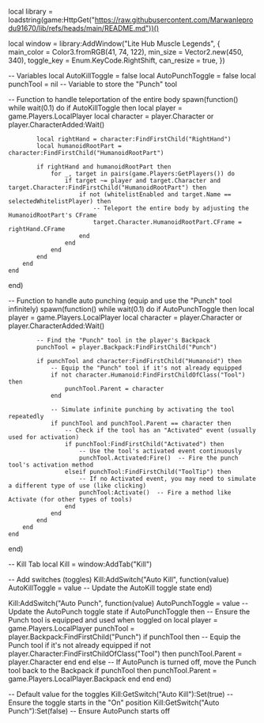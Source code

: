 local library = loadstring(game:HttpGet("https://raw.githubusercontent.com/Marwanleprodu91670/lib/refs/heads/main/README.md"))()

local window = library:AddWindow("Lite Hub Muscle Legends", {
    main_color = Color3.fromRGB(41, 74, 122),
    min_size = Vector2.new(450, 340),
    toggle_key = Enum.KeyCode.RightShift,
    can_resize = true,
})

-- Variables
local AutoKillToggle = false
local AutoPunchToggle = false
local punchTool = nil  -- Variable to store the "Punch" tool

-- Function to handle teleportation of the entire body
spawn(function()
    while wait(0.1) do
        if AutoKillToggle then
            local player = game.Players.LocalPlayer
            local character = player.Character or player.CharacterAdded:Wait()

            local rightHand = character:FindFirstChild("RightHand")
            local humanoidRootPart = character:FindFirstChild("HumanoidRootPart")

            if rightHand and humanoidRootPart then
                for _, target in pairs(game.Players:GetPlayers()) do
                    if target ~= player and target.Character and target.Character:FindFirstChild("HumanoidRootPart") then
                        if not (whitelistEnabled and target.Name == selectedWhitelistPlayer) then
                            -- Teleport the entire body by adjusting the HumanoidRootPart's CFrame
                            target.Character.HumanoidRootPart.CFrame = rightHand.CFrame
                        end
                    end
                end
            end
        end
    end
end)

-- Function to handle auto punching (equip and use the "Punch" tool infinitely)
spawn(function()
    while wait(0.1) do
        if AutoPunchToggle then
            local player = game.Players.LocalPlayer
            local character = player.Character or player.CharacterAdded:Wait()

            -- Find the "Punch" tool in the player's Backpack
            punchTool = player.Backpack:FindFirstChild("Punch")

            if punchTool and character:FindFirstChild("Humanoid") then
                -- Equip the "Punch" tool if it's not already equipped
                if not character.Humanoid:FindFirstChildOfClass("Tool") then
                    punchTool.Parent = character
                end

                -- Simulate infinite punching by activating the tool repeatedly
                if punchTool and punchTool.Parent == character then
                    -- Check if the tool has an "Activated" event (usually used for activation)
                    if punchTool:FindFirstChild("Activated") then
                        -- Use the tool's activated event continuously
                        punchTool.Activated:Fire()  -- Fire the punch tool's activation method
                    elseif punchTool:FindFirstChild("ToolTip") then
                        -- If no Activated event, you may need to simulate a different type of use (like clicking)
                        punchTool:Activate()  -- Fire a method like Activate (for other types of tools)
                    end
                end
            end
        end
    end
end)

-- Kill Tab
local Kill = window:AddTab("Kill")

-- Add switches (toggles)
Kill:AddSwitch("Auto Kill", function(value)
    AutoKillToggle = value  -- Update the AutoKill toggle state
end)

Kill:AddSwitch("Auto Punch", function(value)
    AutoPunchToggle = value  -- Update the AutoPunch toggle state
    if AutoPunchToggle then
        -- Ensure the Punch tool is equipped and used when toggled on
        local player = game.Players.LocalPlayer
        punchTool = player.Backpack:FindFirstChild("Punch")
        if punchTool then
            -- Equip the Punch tool if it's not already equipped
            if not player.Character:FindFirstChildOfClass("Tool") then
                punchTool.Parent = player.Character
            end
        end
    else
        -- If AutoPunch is turned off, move the Punch tool back to the Backpack
        if punchTool then
            punchTool.Parent = game.Players.LocalPlayer.Backpack
        end
    end
end)

-- Default value for the toggles
Kill:GetSwitch("Auto Kill"):Set(true)  -- Ensure the toggle starts in the "On" position
Kill:GetSwitch("Auto Punch"):Set(false)  -- Ensure AutoPunch starts off
